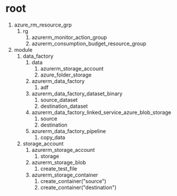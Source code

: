 # root

1. azure_rm_resource_grp
   1. rg
      1. azurerm_monitor_action_group
      2. azurerm_consumption_budget_resource_group
2. module
   1. data_factory
      1. data
         1. azurerm_storage_account
         2. azure_folder_storage
      2. azurerm_data_factory
         1. adf
      3. azurerm_data_factory_dataset_binary
         1. source_dataset
         2. destination_dataset
      4. azurerm_data_factory_linked_service_azure_blob_storage
         1. source
         2. destination
      5. azurerm_data_factory_pipeline
         1. copy_data
   2. storage_account
      1. azurerm_storage_account
         1. storage
      2. azurerm_storage_blob
         1. create_test_file
      3. azurerm_storage_container
         1. create_container("source")
         2. create_container("destination")
